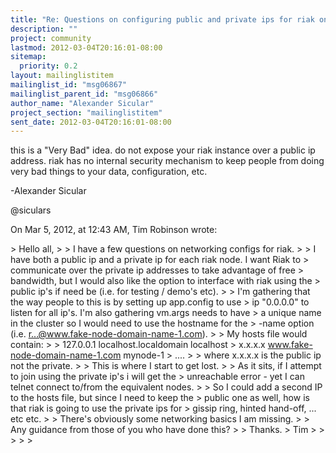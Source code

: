 ```yaml
---
title: "Re: Questions on configuring public and private ips for riak on ubuntu"
description: ""
project: community
lastmod: 2012-03-04T20:16:01-08:00
sitemap:
  priority: 0.2
layout: mailinglistitem
mailinglist_id: "msg06867"
mailinglist_parent_id: "msg06866"
author_name: "Alexander Sicular"
project_section: "mailinglistitem"
sent_date: 2012-03-04T20:16:01-08:00
---
```



this is a "Very Bad" idea. do not expose your riak instance over a public ip 
address. riak has no internal security mechanism to keep people from doing very 
bad things to your data, configuration, etc.

-Alexander Sicular

@siculars

On Mar 5, 2012, at 12:43 AM, Tim Robinson wrote:

&gt; Hello all,
&gt; 
&gt; I have a few questions on networking configs for riak.
&gt; 
&gt; I have both a public ip and a private ip for each riak node. I want Riak to 
&gt; communicate over the private ip addresses to take advantage of free 
&gt; bandwidth, but I would also like the option to interface with riak using the 
&gt; public ip's if need be (i.e. for testing / demo's etc).
&gt; 
&gt; I'm gathering that the way people to this is by setting up app.config to use 
&gt; ip "0.0.0.0" to listen for all ip's. I'm also gathering vm.args needs to have 
&gt; a unique name in the cluster so I would need to use the hostname for the 
&gt; -name option (i.e. r...@www.fake-node-domain-name-1.com).
&gt; 
&gt; My hosts file would contain:
&gt; 
&gt; 127.0.0.1 localhost.localdomain localhost
&gt; x.x.x.x www.fake-node-domain-name-1.com mynode-1
&gt; ....
&gt; 
&gt; where x.x.x.x is the public ip not the private.
&gt; 
&gt; This is where I start to get lost.
&gt; 
&gt; As it sits, if I attempt to join using the private ip's i will get the 
&gt; unreachable error - yet I can telnet connect to/from the equivalent nodes. 
&gt; 
&gt; So I could add a second IP to the hosts file, but since I need to keep the 
&gt; public one as well, how is that riak is going to use the private ips for 
&gt; gissip ring, hinted hand-off, ... etc etc.
&gt; 
&gt; There's obviously some networking basics I am missing.
&gt; 
&gt; Any guidance from those of you who have done this?
&gt; 
&gt; Thanks.
&gt; Tim
&gt; 
&gt; 
&gt; 
&gt; 
&gt; 
